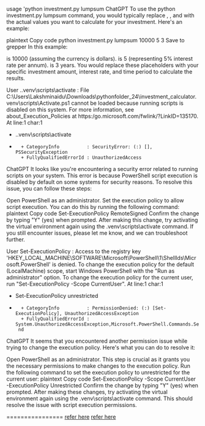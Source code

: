 usage 'python investment.py lumpsum <total-investment> <intrest-rate> <time-period>
ChatGPT
To use the python investment.py lumpsum <total-investment> <interest-rate> <time-period> command, you would typically replace <total-investment>, <interest-rate>, and <time-period> with the actual values you want to calculate for your investment. Here's an example:

plaintext
Copy code
python investment.py lumpsum 10000 5 3
Save to grepper
In this example:

<total-investment> is 10000 (assuming the currency is dollars).
<interest-rate> is 5 (representing 5% interest rate per annum).
<time-period> is 3 years.
You would replace these placeholders with your specific investment amount, interest rate, and time period to calculate the results.

User
.\.venv\scripts\activate : File
C:\Users\Lakshminaidu\Downloads\pythonfolder_24\investment_calculator\.venv\scripts\Activate.ps1 cannot be loaded
because running scripts is disabled on this system. For more information, see about_Execution_Policies at
https:/go.microsoft.com/fwlink/?LinkID=135170.
At line:1 char:1
+ .\.venv\scripts\activate
+ ~~~~~~~~~~~~~~~~~~~~~~~~
    + CategoryInfo          : SecurityError: (:) [], PSSecurityException
    + FullyQualifiedErrorId : UnauthorizedAccess
ChatGPT
It looks like you're encountering a security error related to running scripts on your system. This error is because PowerShell script execution is disabled by default on some systems for security reasons. To resolve this issue, you can follow these steps:

Open PowerShell as an administrator.
Set the execution policy to allow script execution. You can do this by running the following command:
plaintext
Copy code
Set-ExecutionPolicy RemoteSigned
Confirm the change by typing "Y" (yes) when prompted.
After making this change, try activating the virtual environment again using the .venv\scripts\activate command. If you still encounter issues, please let me know, and we can troubleshoot further.

User
Set-ExecutionPolicy : Access to the registry key
'HKEY_LOCAL_MACHINE\SOFTWARE\Microsoft\PowerShell\1\ShellIds\Microsoft.PowerShell' is denied. To change the execution
policy for the default (LocalMachine) scope, start Windows PowerShell with the "Run as administrator" option. To
change the execution policy for the current user, run "Set-ExecutionPolicy -Scope CurrentUser".
At line:1 char:1
+ Set-ExecutionPolicy unrestricted
+ ~~~~~~~~~~~~~~~~~~~~~~~~~~~~~~~~
    + CategoryInfo          : PermissionDenied: (:) [Set-ExecutionPolicy], UnauthorizedAccessException
    + FullyQualifiedErrorId : System.UnauthorizedAccessException,Microsoft.PowerShell.Commands.SetExecutionPolicyComma
   nd
ChatGPT
It seems that you encountered another permission issue while trying to change the execution policy. Here's what you can do to resolve it:

Open PowerShell as an administrator. This step is crucial as it grants you the necessary permissions to make changes to the execution policy.
Run the following command to set the execution policy to unrestricted for the current user:
plaintext
Copy code
Set-ExecutionPolicy -Scope CurrentUser -ExecutionPolicy Unrestricted
Confirm the change by typing "Y" (yes) when prompted.
After making these changes, try activating the virtual environment again using the .venv\scripts\activate command. This should resolve the issue with script execution permissions.


================
[refer here](https://docs.python.org/3/library/index.html)
[refer here]()

